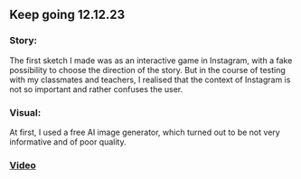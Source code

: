 ## Keep going 12.12.23

### Story: 

The first sketch I made was as an interactive game in Instagram, with a fake possibility to choose the direction of the story. But in the course of testing with my classmates and teachers, I realised that the context of Instagram is not so important and rather confuses the user. 

### Visual: 

At first, I used a free AI image generator, which turned out to be not very informative and of poor quality.

### <a href="https://www.tumblr.com/thesis-blog-mariia-gulkova/737036733629267968/draft121223?source=share">Video</a>